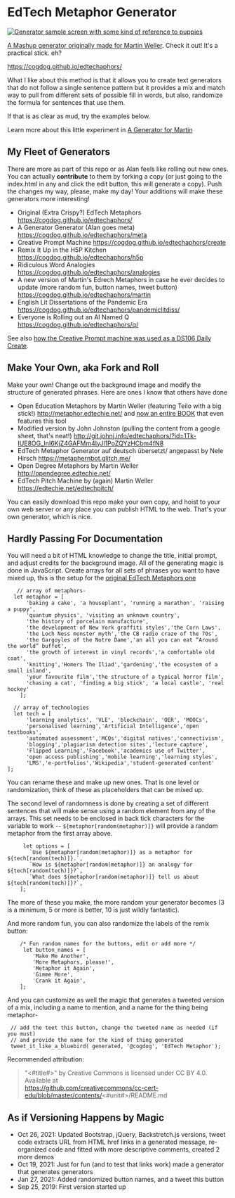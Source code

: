 # EdTech Metaphor Generator

[![](metaphor-screen.jpg "Generator sample screen with some kind of reference to puppies")](https://cogdog.github.io/edtechaphors/)


[A Mashup generator originally made for Martin Weller](http://blog.edtechie.net/edtech/ed-tech-metaphor-generator/). Check it out! It's a practical stick. eh?

https://cogdog.github.io/edtechaphors/

What I like about this method is that it allows you to create text generators that do not follow a single sentence pattern but it provides a mix and match way to pull from different sets of possible fill in words, but also, randomize the formula for sentences that use them.

If that is as clear as mud, try the examples below.

Learn more about this little experiment in [A Generator for Martin](https://cogdogblog.com/2019/09/generator-for-martin/)


## My Fleet of Generators
There are more as part of this repo or as Alan feels like rolling out new ones. You can actually **contribute** to them by forking a copy (or just going to the index.html in any and click the edit button, this will generate a copy). Push the changes my way, please, make my day! Your additions will make these generators more interesting!

* Original (Extra Crispy?) EdTech Metaphors https://cogdog.github.io/edtechaphors/
* A Generator Generator (Alan goes meta) https://cogdog.github.io/edtechaphors/meta
* Creative Prompt Machine https://cogdog.github.io/edtechaphors/create
* Remix It Up in the H5P Kitchen https://cogdog.github.io/edtechaphors/h5p
* Ridiculous Word Analogies https://cogdog.github.io/edtechaphors/analogies
* A new version of Martin's Edrech Metaphors in case he ever decides to update (more random fun, button names, tweet button) https://cogdog.github.io/edtechaphors/martin 
* English Lit Dissertations of the Pandemic Era https://cogdog.github.io/edtechaphors/pandemiclitdiss/
* Everyone is Rolling out an AI Named Q https://cogdog.github.io/edtechaphors/q/

See also [how the Creative Prompt machine was used as a DS106 Daily Create](https://daily.ds106.us/tdc3581/).


## Make Your Own, aka Fork and Roll

Make your own! Change out the background image and modify the structure of generated phrases. Here are ones I know that others have done

* Open Education Metaphors by Martin Weller (featuring Teilo with a big stick!) http://metaphor.edtechie.net/ and [now an entire BOOK](http://blog.edtechie.net/books/metaphors-of-ed-tech-is-out/) that even features this tool
* Modified version by John Johnston (pulling the content from a google sheet, that's neat!) http://git.johnj.info/edtechaphors/?id=1Tk-IUE8OG_InI6KjZ4GAFMm4IyJl1PoZQYzHCbm4fN8
* EdTech Metaphor Generator auf deutsch übersetzt/ angepasst by Nele Hirsch https://metaphernbot.glitch.me/
* Open Degree Metaphors by Martin Weller http://opendegree.edtechie.net/
* EdTech Pitch Machine by (again) Martin Weller https://edtechie.net/edtechpitch/


You can easily download this repo make your own copy, and hoist to your own web server or any place you can publish HTML to the web. That's your own generator, which is nice.


## Hardly Passing For Documentation

You will need a bit of HTML knowledge to change the title, initial prompt, and adjust credits for the background image. All of the generating magic is done in JavaScript. Create arrays for all sets of phrases you want to have mixed up, this is the setup for the [original EdTech Metaphors one](https://cogdog.github.io/edtechaphors/)

       // array of metaphors- 
	  let metaphor = [
	      'baking a cake', 'a houseplant', 'running a marathon', 'raising a puppy', 
	      'quantum physics', 'visiting an unknown country',
	      'the history of porcelain manufacture',
	      'the development of New York graffiti styles','the Corn Laws',
	      'the Loch Ness monster myth','the CB radio craze of the 70s',
	      'the Gargoyles of the Notre Dame','an all you can eat “Around the world” buffet',
	      'the growth of interest in vinyl records','a comfortable old coat',
	      'knitting','Homers The Iliad','gardening','the ecosystem of a small island',
	      'your favourite film','the structure of a typical horror film', 
	      'chasing a cat', 'finding a big stick', 'a local castle', 'real hockey'
	    ];
  
  	  // array of technologies
	  let tech = [
	      'learning analytics', 'VLE', 'blockchain', 'OER', 'MOOCs', 
	      'personalised learning','Artificial Intelligence','open textbooks',
	      'automated assessment','MCQs','digital natives','connectivism',
	      'blogging','plagiarism detection sites','lecture capture',
	      'Flipped Learning','Facebook','academics use of Twitter',
	      'open access publishing','mobile learning','learning styles',
	      'LMS','e-portfolios','Wikipedia','student-generated content'
	];

You can rename these and make up new ones. That is one level or randomization, think of these as placeholders that can be mixed up.

The second level of randomness is done by creating a set of different sentences that will make sense using a random element from any of the arrays. This set needs to be enclosed in back tick characters for the variable to work -- `${metaphor[random(metaphor)]}` will provide a random metaphor from the first array above.

      	 let options = [
	  	   `Use ${metaphor[random(metaphor)]} as a metaphor for ${tech[random(tech)]}.`, 
		   `How is ${metaphor[random(metaphor)]} an analogy for ${tech[random(tech)]}?`, 
		   `What does ${metaphor[random(metaphor)]} tell us about ${tech[random(tech)]}?`,
		];
The more of these you make, the more random your generator becomes (3 is a minimum, 5 or more is better, 10 is just wildly fantastic).

And more random fun, you can also randomize the labels of the remix button:

        /* Fun random names for the buttons, edit or add more */
		 let button_names = [
			'Make Me Another',
			'More Metaphors, please!',
			'Metaphor it Again',
			'Gimme More',
			'Crank it Again',
		];

And you can customize as well the magic that generates a tweeted version of a mix, including a name to mention, and a name for the thing being metaphor-

     // add the teet this button, change the tweeted name as needed (if you must)
  	 // and provide the name for the kind of thing generated
  	 tweet_it_like_a_bluebird( generated, '@cogdog', 'EdTech Metaphor');

Recommended attribution: 

> "<#title#>" by Creative Commons is licensed under CC BY 4.0. Available at    
> https://github.com/creativecommons/cc-cert-edu/blob/master/contents/<#unit#>/README.md


## As if Versioning Happens by Magic

* Oct 26, 2021: Updated Bootstrap, jQuery, Backstretch.js versions, tweet code extracts URL from HTML href links in a generated message, re-organized code and fitted with more descriptive comments, created 2 more demos
* Oct 19, 2021: Just for fun (and to test that links work) made a generator that generates generators
* Jan 27, 2021: Added randomized button names, and a tweet this button
* Sep 25, 2019: First version started up



